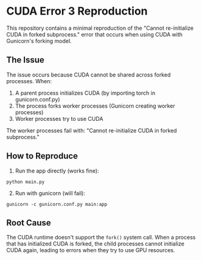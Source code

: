 # CUDA Error 3 Reproduction

This repository contains a minimal reproduction of the "Cannot re-initialize CUDA in forked subprocess." error that occurs when using CUDA with Gunicorn's forking model.

## The Issue

The issue occurs because CUDA cannot be shared across forked processes. When:

1. A parent process initializes CUDA (by importing torch in gunicorn.conf.py)
2. The process forks worker processes (Gunicorn creating worker processes)
3. Worker processes try to use CUDA

The worker processes fail with: "Cannot re-initialize CUDA in forked subprocess."

## How to Reproduce

1. Run the app directly (works fine):
```
python main.py
```

2. Run with gunicorn (will fail):
```
gunicorn -c gunicorn.conf.py main:app
```

## Root Cause

The CUDA runtime doesn't support the `fork()` system call. When a process that has initialized CUDA is forked, the child processes cannot initialize CUDA again, leading to errors when they try to use GPU resources.

